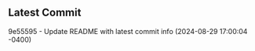 
## Latest Commit
9e55595 - Update README with latest commit info (2024-08-29 17:00:04 -0400) <Yunxi-Zhou>
